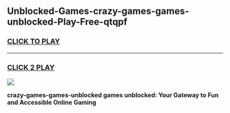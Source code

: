 
## Unblocked-Games-crazy-games-games-unblocked-Play-Free-qtqpf
<h3>
<a href="https://premium76.site?title=crazy-games-games-unblocked&ref=15A">CLICK TO PLAY</a></h3>
<hr>

<h3>
<a href="https://premium76.site?title=crazy-games-games-unblocked&ref=15A">CLICK 2 PLAY</a>
  
</h3>

<a href="https://premium76.site?title=crazy-games-games-unblocked&ref=15A"><img src="https://clearcache.store/games.png"></a>


**crazy-games-games-unblocked games unblocked: Your Gateway to Fun and Accessible Online Gaming**
